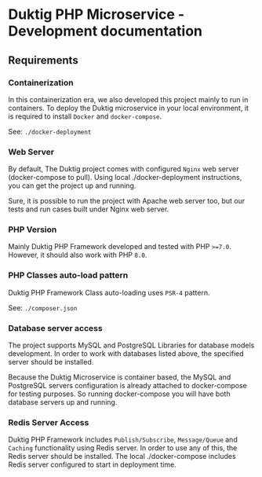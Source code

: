 # Duktig PHP Microservice - Development documentation

## Requirements

### Containerization

In this containerization era, we also developed this project mainly to run in containers. 
To deploy the Duktig microservice in your local environment, it is required to install `Docker` and `docker-compose`.

See: `./docker-deployment`

### Web Server

By default, The Duktig project comes with configured `Nginx` web server (docker-compose to pull). 
Using local ./docker-deployment instructions, you can get the project up and running.    

Sure, it is possible to run the project with Apache web server too, but our tests and run cases built under Nginx web server.

### PHP Version

Mainly Duktig PHP Framework developed and tested with PHP `>=7.0`. 
However, it should also work with PHP `8.0`.

### PHP Classes auto-load pattern

Duktig PHP Framework Class auto-loading uses `PSR-4` pattern.

See: `./composer.json`

### Database server access

The project supports MySQL and PostgreSQL Libraries for database models development. 
In order to work with databases listed above, the specified server should be installed. 

Because the Duktig Microservice is container based, 
the MySQL and PostgreSQL servers configuration is already attached to docker-compose for testing purposes.
So running docker-compose you will have both database servers up and running.

### Redis Server Access

Duktig PHP Framework includes `Publish/Subscribe`, `Message/Queue` 
and `Caching` functionality using Redis server. 
In order to use any of this, the Redis server should be installed.
The local ./docker-compose includes Redis server configured to start in deployment time.  

